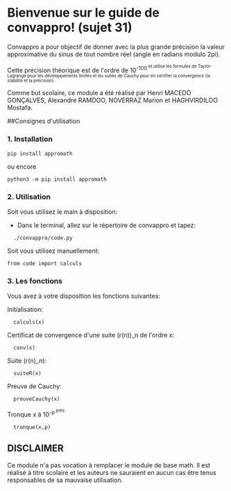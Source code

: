 # Bienvenue sur le guide de convappro! (sujet 31)
Convappro a pour objectif de donner avec la plus grande précision la valeur approximative du sinus de tout nombre réel (angle en radians modulo 2pi).

Cette précision théorique est de l'ordre de 10<sup>-100<sup> et utilise les formules de Taylor-Lagrange pour les développements limités et les suites de Cauchy pour en certifier la convergence (la stabilité et la précision).

Comme but scolaire, ce module a été réalisé par Henri MACEDO GONÇALVES, Alexandre RAMDOO, NOVERRAZ Marion et HAGHVIRDILOO Mostafa.

##Consignes d'utilisation

### 1. Installation
```shell script
pip install appromath
``` 
ou encore
```shell script
python3 -m pip install appromath
```

### 2. Utilisation
Soit vous utilisez le main à disposition:

- Dans le terminal, allez sur le répertoire de convappro et tapez:
```
  ./convappro/code.py
```

Soit vous utilisez manuellement:
```python3
from code import calculs
```

### 3. Les fonctions

Vous avez à votre disposition les fonctions suivantes:

Initialisation:
```
  calculs(x)
```

Certificat de convergence d'une suite (r(n))_n de l'ordre x:
```
  conv(x)
```

Suite (r(n)_n):
```
  suiteR(x)
```

Preuve de Cauchy:
```
  preuveCauchy(x)
```

Tronque x à 10<sup>-p<sup> près
```
  tronque(x,p)
```

## DISCLAIMER
Ce module n'a pas vocation à remplacer le module de base math. Il est réalisé à titre scolaire et les auteurs ne sauraient en aucun cas être tenus responsables de sa mauvaise utilisation.
